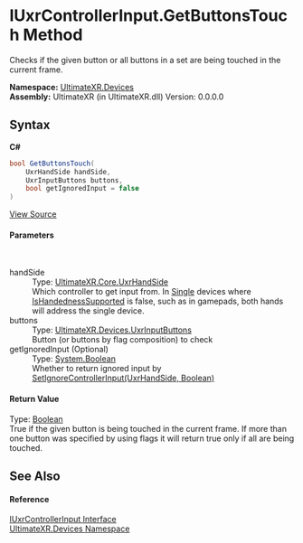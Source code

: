 # IUxrControllerInput.GetButtonsTouch Method 
 

Checks if the given button or all buttons in a set are being touched in the current frame.

**Namespace:**&nbsp;<a href="N_UltimateXR_Devices">UltimateXR.Devices</a><br />**Assembly:**&nbsp;UltimateXR (in UltimateXR.dll) Version: 0.0.0.0

## Syntax

**C#**<br />
``` C#
bool GetButtonsTouch(
	UxrHandSide handSide,
	UxrInputButtons buttons,
	bool getIgnoredInput = false
)
```

<a href="UltimateXR/Scripts/Devices/IUxrControllerInput.cs" rel="noopener noreferrer" title="View the source code">View Source</a><br />

#### Parameters
&nbsp;<dl><dt>handSide</dt><dd>Type: <a href="T_UltimateXR_Core_UxrHandSide">UltimateXR.Core.UxrHandSide</a><br />Which controller to get input from. In <a href="T_UltimateXR_Devices_UxrControllerSetupType">Single</a> devices where <a href="P_UltimateXR_Devices_IUxrControllerInput_IsHandednessSupported">IsHandednessSupported</a> is false, such as in gamepads, both hands will address the single device.</dd><dt>buttons</dt><dd>Type: <a href="T_UltimateXR_Devices_UxrInputButtons">UltimateXR.Devices.UxrInputButtons</a><br />Button (or buttons by flag composition) to check</dd><dt>getIgnoredInput (Optional)</dt><dd>Type: <a href="https://docs.microsoft.com/dotnet/api/system.boolean" target="_blank" rel="noopener noreferrer">System.Boolean</a><br />Whether to return ignored input by <a href="M_UltimateXR_Devices_IUxrControllerInput_SetIgnoreControllerInput">SetIgnoreControllerInput(UxrHandSide, Boolean)</a></dd></dl>

#### Return Value
Type: <a href="https://docs.microsoft.com/dotnet/api/system.boolean" target="_blank" rel="noopener noreferrer">Boolean</a><br />True if the given button is being touched in the current frame. If more than one button was specified by using flags it will return true only if all are being touched.

## See Also


#### Reference
<a href="T_UltimateXR_Devices_IUxrControllerInput">IUxrControllerInput Interface</a><br /><a href="N_UltimateXR_Devices">UltimateXR.Devices Namespace</a><br />